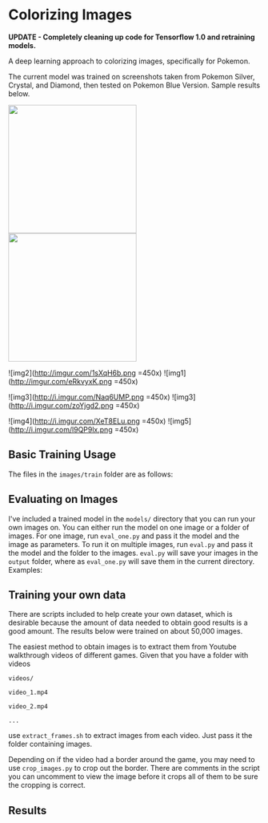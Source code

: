 # Colorizing Images

**UPDATE - Completely cleaning up code for Tensorflow 1.0 and retraining models.**

A deep learning approach to colorizing images, specifically for Pokemon.

The current model was trained on screenshots taken from Pokemon Silver, Crystal,
and Diamond, then tested on Pokemon Blue Version. Sample results below.

<img src="http://imgur.com/1sXqH6b.png" width=256> <img src="http://imgur.com/eRkvyxK.png" width=256>

![img2](http://imgur.com/1sXqH6b.png =450x) ![img1](http://imgur.com/eRkvyxK.png =450x)

![img3](http://i.imgur.com/Naq6UMP.png =450x) ![img3](http://i.imgur.com/zoYjgd2.png =450x)

![img4](http://i.imgur.com/XeT8ELu.png =450x) ![img5](http://i.imgur.com/l9QP9lx.png =450x)

## Basic Training Usage
The files in the `images/train` folder are as follows:

## Evaluating on Images
I've included a trained model in the `models/` directory that you can run your own images on.
You can either run the model on one image or a folder of images. For one image, run `eval_one.py`
and pass it the model and the image as parameters. To run it on multiple images, run `eval.py`
and pass it the model and the folder to the images. `eval.py` will save your images in the 
`output` folder, where as `eval_one.py` will save them in the current directory. Examples:

## Training your own data

There are scripts included to help create your own dataset, which is desirable because
the amount of data needed to obtain good results is a good amount. The results below
were trained on about 50,000 images.

The easiest method to obtain images is to extract them from Youtube walkthrough videos of
different games. Given that you have a folder with videos 

`videos/`

`video_1.mp4`
  
`video_2.mp4`
   
`...`


use `extract_frames.sh` to extract images from each video. Just pass it the folder containing images.

Depending on if the video had a border around the game, you may need to use `crop_images.py` to crop
out the border. There are comments in the script you can uncomment to view the image before it crops
all of them to be sure the cropping is correct.

## Results

